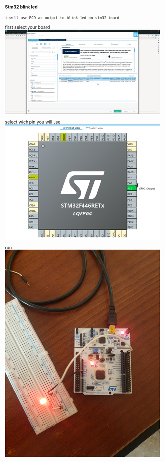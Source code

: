 #### Stm32 blink led

```
i will use PC9 as output to blink led on stm32 board
```

first select your board
![](./pics/first.png)

select wich pin you will use
![](./pics/second.png)

run
![](./pics/stm32_blink_led.jpg)

